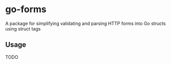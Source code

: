# go-forms
 A package for simplifying validating and parsing HTTP forms into Go structs using struct tags

 ## Usage
 TODO